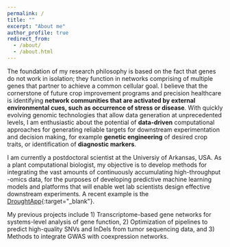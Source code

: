 ```yaml
---
permalink: /
title: ""
excerpt: "About me"
author_profile: true
redirect_from: 
  - /about/
  - /about.html
---
```


The foundation of my research philosophy is based on the fact that genes do not work in isolation; 
they function in networks comprising of multiple genes that partner to achieve a common cellular goal. 
I believe that the cornerstone of future crop improvement programs and precision healthcare is 
identifying **network communities that are activated by external environmental cues, such as occurrence of stress or disease**. 
With quickly evolving genomic technologies that allow data generation at unprecedented levels, I am enthusiastic about the 
potential of **data-driven** computational approaches for generating reliable targets for downstream experimentation and decision making, 
for example **genetic engineering** of desired crop traits, or identification of **diagnostic markers**. 


I am currently a postdoctoral scientist at the Universiy of Arkansas, USA. As a plant computational biologist, 
my objective is to develop methods for integrating the vast amounts of continuously accumulating high-throughput -omics data, 
for the purposes of developing predictive machine learning models and platforms that will enable wet lab scientists 
design effective downstream experiments. A recent example is the [DroughtApp](http://rrn.uark.edu/shiny/apps/rrn/){:target="_blank"}.


My previous projects include 1) Transcriptome-based gene networks for systems-level analysis of 
gene function, 2) Optimization of pipelines to predict high-quality SNVs and InDels from tumor sequencing data, and
3) Methods to integrate GWAS with coexpression networks.



